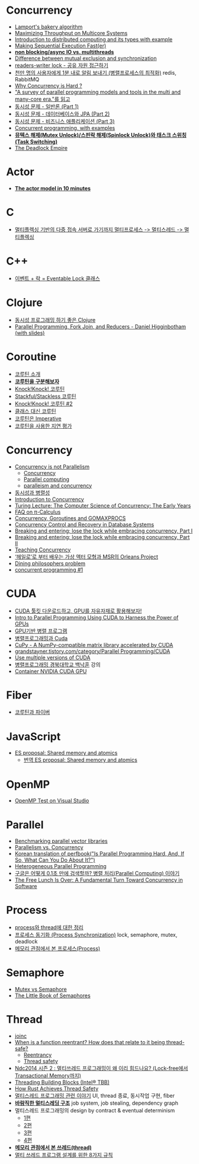 Concurrency
===========
* [Lamport's bakery algorithm](https://en.m.wikipedia.org/wiki/Lamport%27s_bakery_algorithm)
* [Maximizing Throughput on Multicore Systems](http://www.infoq.com/presentations/erlang-multicore)
* [Introduction to distributed computing and its types with example](https://www.youtube.com/watch?v=6_sqINSdWb0)
* [Making Sequential Execution Fast(er)](https://medium.com/@claytonlong_34858/making-sequential-execution-fast-er-56d65f70eb2b)
* [**non blocking/async IO vs. multithreads**](https://stackoverflow.com/questions/8546273/is-non-blocking-i-o-really-faster-than-multi-threaded-blocking-i-o-how/8546444#8546444)
* [Difference between mutual exclusion and synchronization](https://www.8bitavenue.com/2017/12/difference-between-mutual-exclusion-and-synchronization)
* [readers-writer lock - 공유 자원 접근하기](https://blog.seulgi.kim/2018/12/rwlock.html)
* [천만 명의 사용자에게 1분 내로 알림 보내기 (병렬프로세스의 최적화)](https://www.popit.kr/faster-parallel-processes/) redis, RabbitMQ
* [Why Concurrency is Hard ?](https://hackernoon.com/why-concurrency-is-hard-a45295e96114)
* ["A survey of parallel programming models and tools in the multi and many-core era."를 읽고](https://www.sangkon.com/a-survey-of-parallel-programming-models-and-tools-in-the-multi-and-many-core-era/)
* [동시성 문제 - 일반론 (Part 1)](http://jaynewho.com/post/42)
* [동시성 문제 - 데이터베이스와 JPA (Part 2)](http://jaynewho.com/post/43)
* [동시성 문제 - 비즈니스 애플리케이션 (Part 3)](http://jaynewho.com/post/44)
* [Concurrent programming, with examples](https://begriffs.com/posts/2020-03-23-concurrent-programming.html)
* [**뮤텍스 해제(Mutex Unlock)/스핀락 해제(Spinlock Unlock)와 태스크 스위칭(Task Switching)**](https://kkamagui.tistory.com/925)
* [The Deadlock Empire](https://deadlockempire.github.io)

# Actor
* [**The actor model in 10 minutes**](https://www.brianstorti.com/the-actor-model)

# C
* [멀티플렉싱 기반의 다중 접속 서버로 가기까지 멀티프로세스 -> 멀티스레드 -> 멀티플렉싱](https://jongmin92.github.io/2019/02/28/Java/java-with-non-blocking-io/)

# C++
* [이벤트 + 락 = Eventable Lock 클래스](https://surpreem.com/%EC%9D%B4%EB%B2%A4%ED%8A%B8-%EB%9D%BD-eventable-lock-%ED%81%B4%EB%9E%98%EC%8A%A4/)

# Clojure
* [동시성 프로그래밍 하기 좋은 Clojure](http://www.slideshare.net/eunminn/clojure-68804824)
* [Parallel Programming, Fork Join, and Reducers - Daniel Higginbotham (with slides)](https://www.youtube.com/watch?v=eRq5UBx6cbA)

# Coroutine
* [코루틴 소개](https://medium.com/@jooyunghan/%EC%BD%94%EB%A3%A8%ED%8B%B4-%EC%86%8C%EA%B0%9C-504cecc89407)
* [**코루틴을 구분해보자**](https://medium.com/@jooyunghan/%EC%BD%94%EB%A3%A8%ED%8B%B4%EC%9D%84-%EA%B5%AC%EB%B6%84%ED%95%B4%EB%B3%B4%EC%9E%90-98428c491ace)
* [Knock!Knock! 코루틴](https://medium.com/@jooyunghan/knock-knock-%EC%BD%94%EB%A3%A8%ED%8B%B4-c4ccc17a5d66)
* [Stackful/Stackless 코루틴](https://medium.com/@jooyunghan/stackful-stackless-%EC%BD%94%EB%A3%A8%ED%8B%B4-4da83b8dd03e)
* [Knock!Knock! 코루틴 #2](https://medium.com/@jooyunghan/knock-knock-%EC%BD%94%EB%A3%A8%ED%8B%B4-2-e5d26678e021)
* [클래스 대신 코루틴](https://medium.com/@jooyunghan/%ED%81%B4%EB%9E%98%EC%8A%A4-%EB%8C%80%EC%8B%A0-%EC%BD%94%EB%A3%A8%ED%8B%B4-2959e7ce12ed)
* [코루틴은 Imperative](https://medium.com/@jooyunghan/%EC%BD%94%EB%A3%A8%ED%8B%B4%EC%9D%80-imperative-6df578922c2f)
* [코루틴을 사용한 지연 평가](https://chodragon9.github.io/blog/call-stack-and-coroutine/)

# Concurrency
* [Concurrency is not Parallelism](http://blog.golang.org/concurrency-is-not-parallelism)
  * [Concurrency](http://en.wikipedia.org/wiki/Concurrency_(computer_science))
  * [Parallel computing](http://en.wikipedia.org/wiki/Parallel_computing)
  * [paralleism and concurrency](http://skyul.tistory.com/263)
* [동시성과 병렬성](http://ohgyun.com/741)
* [Introduction to Concurrency](http://cs.lmu.edu/~ray/notes/introconcurrency/)
* [Turing Lecture: The Computer Science of Concurrency: The Early Years](http://cacm.acm.org/magazines/2015/6/187316-turing-lecture-the-computer-science-of-concurrency/fulltext)
* [FAQ on π-Calculus](http://www.cs.cmu.edu/~wing/publications/Wing02a.pdf)
* [Concurrency, Goroutines and GOMAXPROCS](http://www.goinggo.net/2014/01/concurrency-goroutines-and-gomaxprocs.html?m=1)
* [Concurrency Control and Recovery in Database Systems](http://research.microsoft.com/en-us/people/philbe/ccontrol.aspx)
* [Breaking and entering: lose the lock while embracing concurrency, Part I](https://techblog.workiva.com/tech-blog/breaking-and-entering-lose-lock-while-embracing-concurrency-part-i)
* [Breaking and entering: lose the lock while embracing concurrency, Part II](https://techblog.workiva.com/tech-blog/breaking-and-entering-lose-lock-while-embracing-concurrency-part-ii)
* [Teaching Concurrency](http://research.microsoft.com/en-us/um/people/lamport/pubs/teaching-concurrency.pdf)
* [‘헤일로’로 부터 배우는 가상 액터 모형과 MSR의 Orleans Project](http://ndcreplay.nexon.com/NDC2016/sessions/NDC2016_0048.html)
* [Dining philosophers problem](https://en.wikipedia.org/wiki/Dining_philosophers_problem)
* [concurrent programming #1](https://01010011.blog/tag/concurrent/)

# CUDA
* [CUDA 툴킷 다운로드하고, GPU를 자유자재로 활용해보자!](http://blogs.nvidia.co.kr/2018/01/16/cuda-toolkit/)
* [Intro to Parallel Programming Using CUDA to Harness the Power of GPUs](https://www.udacity.com/course/intro-to-parallel-programming--cs344)
* [GPU기반 병렬 프로그램](https://webedu.ksc.re.kr/movieSubjectList.es?mid=a10401000000&subj_no=42)
* [병렬프로그래밍과 Cuda](http://www.slideshare.net/seokjoonyun9/cuda-33834381)
* [CuPy - A NumPy-compatible matrix library accelerated by CUDA](https://cupy.chainer.org/)
* [grandstayner.tistory.com/category/Parallel Programming/CUDA](http://grandstayner.tistory.com/category/Parallel%20Programming/CUDA)
* [Use multiple versions of CUDA](https://jybaek.tistory.com/779)
* [병렬프로그래밍 경북대학교 백낙훈](http://www.kocw.net/home/search/kemView.do?kemId=1322170) 강의
* [Container NVIDIA CUDA GPU](https://ssup2.github.io/theory_analysis/Container_NVIDIA_CUDA_GPU/)

# Fiber
* [코루틴과 파이버](https://medium.com/@jooyunghan/%EC%BD%94%EB%A3%A8%ED%8B%B4%EA%B3%BC-%ED%8C%8C%EC%9D%B4%EB%B2%84-9e93c12bce30)

# JavaScript
* [ES proposal: Shared memory and atomics](http://www.2ality.com/2017/01/shared-array-buffer.html)
  * [번역 ES proposal: Shared memory and atomics](http://modernator.me/article/esnext/es-proposal-shared-memory-and-atomic)

# OpenMP
* [OpenMP Test on Visual Studio](http://study.marearts.com/2017/05/openmp-test-on-visual-studio.html)

# Parallel
* [Benchmarking parallel vector libraries](http://arrayfire.com/benchmarking-parallel-vector-libraries/)
* [Parallelism vs. Concurrency](https://wiki.haskell.org/Parallelism_vs._Concurrency)
* [Korean translation of perfbook("Is Parallel Programming Hard, And, If So, What Can You Do About It?")](https://github.com/sjp38/perfbook-ko_KR)
* [Heterogeneous Parallel Programming](https://www.coursera.org/course/hetero)
* [구글은 어떻게 0.1초 만에 검색할까?  병렬 처리(Parallel Computing) 이야기](https://brunch.co.kr/@nsung/29)
* [The Free Lunch Is Over: A Fundamental Turn Toward Concurrency in Software](http://www.gotw.ca/publications/concurrency-ddj.htm)

# Process
* [process와 thread에 대한 정리](https://magi82.github.io/process-thread/)
* [프로세스 동기화 (Process Synchronization)](https://jungwoon.github.io/os/2019/07/31/Process-Synchronization/) lock, semaphore, mutex, deadlock
* [메모리 관점에서 본 프로세스(Process)](https://mooneegee.blogspot.com/2015/01/os-process.html)

# Semaphore
* [Mutex vs Semaphore](http://www.geeksforgeeks.org/mutex-vs-semaphore/)
* [The Little Book of Semaphores](http://www.greenteapress.com/semaphores/downey08semaphores.pdf)

# Thread
* [joinc](http://www.joinc.co.kr/modules/moniwiki/wiki.php/Site/Thread)
* [When is a function reentrant? How does that relate to it being thread-safe?](http://www.quora.com/When-is-a-function-reentrant-How-does-that-relate-to-it-being-thread-safe)
  * [Reentrancy](http://en.wikipedia.org/wiki/Reentrancy_(computing))
  * [Thread safety](http://en.wikipedia.org/wiki/Thread_safety)
* [Ndc2014 시즌 2 : 멀티쓰레드 프로그래밍이 왜 이리 힘드나요? (Lock-free에서 Transactional Memory까지)](http://www.slideshare.net/zzapuno/ndc2014-2)
* [Threading Building Blocks (Intel® TBB)](https://www.threadingbuildingblocks.org/)
* [How Rust Achieves Thread Safety](http://manishearth.github.io/blog/2015/05/30/how-rust-achieves-thread-safety/)
* [멀티스레드 프로그래밍 관련 이야기](http://moogi.new21.org/tc/1429) UI, thread 종료, 동시작업 구현, fiber
* [**바람직한 멀티스레딩 구조**](https://www.youtube.com/watch?v=M1e9nmmD3II) job system, job stealing, dependency graph
* 멀티스레드 프로그래밍의 design by contract & eventual determinism
  * [1편](https://imays.blog.me/221428677043)
  * [2편](https://imays.blog.me/221430386161)
  * [3편](https://imays.blog.me/221440589428)
  * [4편](https://imays.blog.me/221465259731)
* [**메모리 관점에서 본 쓰레드(thread)**](https://mooneegee.blogspot.com/2015/01/os-thread.html)
* [멀티 쓰레드 프로그램 설계를 위한 8가지 규칙](https://brunch.co.kr/@chris-song/95)
